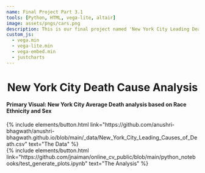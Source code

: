 ```yaml
---
name: Final Project Part 3.1
tools: [Python, HTML, vega-lite, altair]
image: assets/pngs/cars.png
description: This is our final project named 'New York City Leading Death Causes Analysis'. This project contains 3 visualizations analysing 3 different datasets.
custom_js:
  - vega.min
  - vega-lite.min
  - vega-embed.min
  - justcharts
---
```


<h1><center>  New York City Death Cause Analysis </center></h1>

#### Primary Visual: New York City Average Death analysis based on Race Ethnicity and Sex




<vegachart schema-url="{{ site.baseurl }}/assets/json/race_ethnicity_deathsNYC.json" style="width: 100%"></vegachart>


<!-- these are written in a combo of html and liquid --> 

<div class="left">
{% include elements/button.html link="https://github.com/anushri-bhagwath/anushri-bhagwath.github.io/blob/main/_data/New_York_City_Leading_Causes_of_Death.csv" text="The Data" %}
</div>

<div class="right">
{% include elements/button.html link="https://github.com/jnaiman/online_cv_public/blob/main/python_notebooks/test_generate_plots.ipynb" text="The Analysis" %}
</div>

